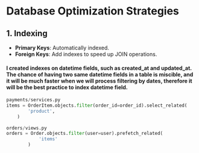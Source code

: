 # Database Optimization Strategies

## 1. Indexing
- **Primary Keys**: Automatically indexed.
- **Foreign Keys**: Add indexes to speed up JOIN operations.
  

#### I created indexes on datetime fields, such as created_at and updated_at. The chance of having two same datetime fields in a table is miscible, and it will be much faster when we will process filtering by dates, therefore it will be the best practice to index datetime field.


```python
payments/services.py
items = OrderItem.objects.filter(order_id=order_id).select_related(
        'product',
    )
   
orders/views.py
orders = Order.objects.filter(user=user).prefetch_related(
            'items'
        )

    